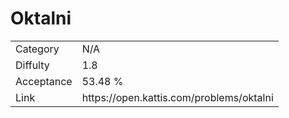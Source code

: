 # Oktalni

<table>
    <tr>
        <td>Category</td>
        <td>N/A</td>
    </tr>
    <tr>
        <td>Diffulty</td>
        <td>1.8</td>
    </tr>
    <tr>
        <td>Acceptance</td>
        <td>53.48 %</td>
    </tr>
    <tr>
        <td>Link</td>
        <td>https://open.kattis.com/problems/oktalni</td>
    </tr>
</table>